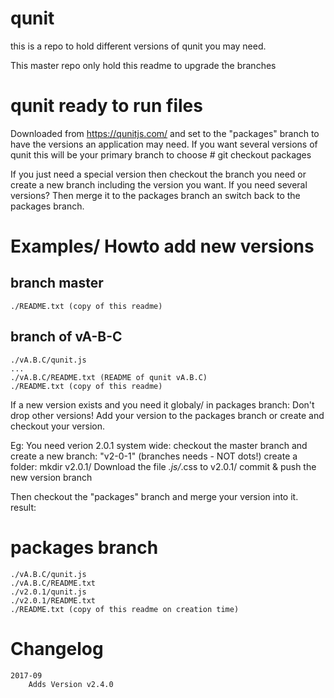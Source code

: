 # qunit

this is a repo to hold different versions of qunit you may need.

This master repo only hold this readme to upgrade the branches


# qunit ready to run files
Downloaded from https://qunitjs.com/ and set to the "packages" branch to have
the versions an application may need.
If you want several versions of qunit this will be your primary branch to choose
    # git checkout packages

If you just need a special version then checkout the branch you need or create
a new branch including the version you want.
If you need several versions? Then merge it to the packages branch an switch
back to the packages branch.



# Examples/ Howto add new versions

## branch master
    ./README.txt (copy of this readme)


## branch of vA-B-C
    ./vA.B.C/qunit.js
    ...
    ./vA.B.C/README.txt (README of qunit vA.B.C)
    ./README.txt (copy of this readme)


If a new version exists and you need it globaly/ in packages branch:
Don't drop other versions! Add your version to the packages branch or create
and checkout your version.

Eg: You need verion 2.0.1 system wide:
checkout the master branch and create a new branch: "v2-0-1" (branches needs - NOT dots!)
create a folder: mkdir v2.0.1/
Download the file *.js/*.css to v2.0.1/
commit & push the new version branch

Then checkout the "packages" branch and merge your version into it. result:
# packages branch
    ./vA.B.C/qunit.js
    ./vA.B.C/README.txt
    ./v2.0.1/qunit.js
    ./v2.0.1/README.txt
    ./README.txt (copy of this readme on creation time)




# Changelog

    2017-09
        Adds Version v2.4.0
